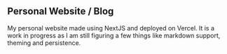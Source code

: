 ## Personal Website / Blog

My personal website made using NextJS and deployed on Vercel. It is a work in progress as I am still figuring a few things like markdown support, theming and persistence.
